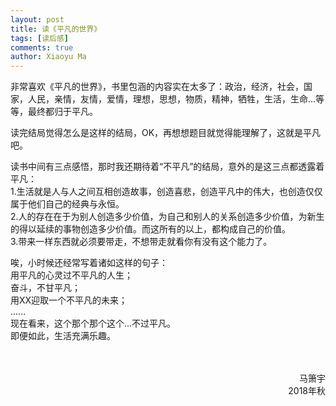```yaml
---
layout: post
title: 读《平凡的世界》
tags: [读后感]
comments: true
author: Xiaoyu Ma
---
```


非常喜欢《平凡的世界》，书里包涵的内容实在太多了：政治，经济，社会，国家，人民，亲情，友情，爱情，理想，思想，物质，精神，牺牲，生活，生命...等等，最终都归于平凡。<!--more-->

读完结局觉得怎么是这样的结局，OK，再想想题目就觉得能理解了，这就是平凡吧。

读书中间有三点感悟，那时我还期待着“不平凡”的结局，意外的是这三点都透露着平凡：  
    1.生活就是人与人之间互相创造故事，创造喜悲，创造平凡中的伟大，也创造仅仅属于他们自己的经典与永恒。  
    2.人的存在在于为别人创造多少价值，为自己和别人的关系创造多少价值，为新生的得以延续的事物创造多少价值。而这所有的以上，都构成自己的价值。  
    3.带来一样东西就必须要带走，不想带走就看你有没有这个能力了。

唉，小时候还经常写着诸如这样的句子：  
    用平凡的心灵过不平凡的人生；  
    奋斗，不甘平凡；  
    用XX迎取一个不平凡的未来；  
    ......  
    现在看来，这个那个那个这个...不过平凡。  
    即便如此，生活充满乐趣。

<br />
<br />

<div style="text-align: right"> 马箫宇 </div>
<div style="text-align: right"> 2018年秋 </div>
